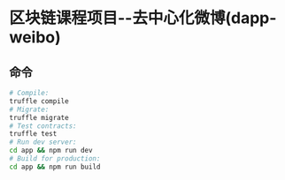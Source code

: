 # 区块链课程项目--去中心化微博(dapp-weibo)

## 命令
```bash
# Compile:
truffle compile
# Migrate:
truffle migrate
# Test contracts:
truffle test
# Run dev server:       
cd app && npm run dev
# Build for production: 
cd app && npm run build
```